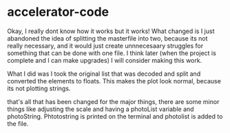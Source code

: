 # accelerator-code
Okay, I really dont know how it works but it works! What changed is I just abandoned the idea of splitting the masterfile into two, because its not really necessary, and it would just create unnnecesaary struggles for something that can be done with one file. I think later (when the project is complete and I can make upgrades) I will consider making this work.

What I did was I took the original list that was decoded and split and converted the elements to floats. This makes the plot look normal, because its not plotting strings.

that's all that has been changed for the major things, there are some minor things like adjusting the scale and having a photoList variable and photoString. Phtotostring is printed on the terminal and photolist is added to the file.
